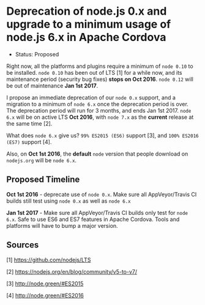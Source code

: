 # Deprecation of node.js 0.x and upgrade to a minimum usage of node.js 6.x in Apache Cordova
- Status: Proposed

Right now, all the platforms and plugins require a minimum of `node 0.10` to be installed. `node 0.10` has been out of LTS [1] for a while now, and its maintenance period (security bug fixes) **stops on Oct 2016**. `node 0.12` will be out of maintenance **Jan 1st 2017**.

I propose an immediate deprecation of our `node 0.x` support, and a migration to a minimum of `node 6.x` once the deprecation period is over. The deprecation period will run for 3 months, and ends Jan 1st 2017. `node 6.x` will be on active LTS **Oct 2016**, with `node 7.x` as the **current** release at the same time [2].

What does `node 6.x` give us? `99% ES2015 (ES6)` support [3], and `100% ES2016 (ES7)` support [4].

Also, on **Oct 1st 2016**, the **default** `node` version that people download on `nodejs.org` will be `node 6.x`.


## Proposed Timeline

**Oct 1st 2016** - deprecate use of `node 0.x`. Make sure all AppVeyor/Travis CI builds still test using `node 0.x` as well as `node 6.x`

**Jan 1st 2017** - Make sure all AppVeyor/Travis CI builds only test for `node 6.x`. Safe to use ES6 and ES7 features in Apache Cordova. Tools and platforms will have to bump a major version.


## Sources
 
[1] https://github.com/nodejs/LTS

[2] https://nodejs.org/en/blog/community/v5-to-v7/

[3] http://node.green/#ES2015

[4] http://node.green/#ES2016






